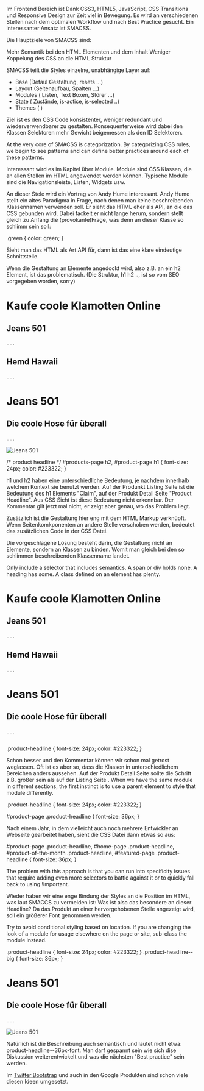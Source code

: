Im Frontend Bereich ist Dank CSS3, HTML5, JavaScript, CSS Transitions und Responsive Design 
zur Zeit viel in Bewegung. Es wird an verschiedenen Stellen nach dem optimalen Workflow 
und nach Best Practice gesucht. Ein interessanter Ansatz ist SMACSS.

Die Hauptziele von SMACSS sind:

Mehr Semantik bei den HTML Elementen und dem Inhalt
Weniger Koppelung des CSS an die HTML Struktur

SMACSS teilt die Styles einzelne, unabhängige Layer auf:

* Base (Defaul Gestaltung, resets ...)
* Layout (Seitenaufbau, Spalten ...)
* Modules ( Listen, Text Boxen, Störer ...)
* State ( Zustände, is-actice, is-selected ..)
* Themes ( )

Ziel ist es den CSS Code konsistenter, weniger redundant und wiederverwendbarer zu gestalten. Konsequenterweise wird dabei den Klassen Selektoren mehr Gewicht beigemessen als den ID Selektoren.

At the very core of SMACSS is categorization. By categorizing CSS rules,   we begin to see patterns and can define better practices around each of these patterns.

Interessant wird es im Kapitel über Module. Module sind CSS Klassen, die an allen Stellen im HTML angewendet werden  können. Typische Module sind die Navigationsleiste, Listen, Widgets usw.

An dieser Stele wird ein Vortrag von Andy Hume interessant. Andy Hume stellt ein altes Paradigma in Frage, 
nach denen man keine beschreibenden Klassennamen verwenden soll. 
Er sieht das HTML eher als API, an die das CSS gebunden wird. Dabei fackelt er nicht lange herum, sondern
stellt gleich zu Anfang die (provokante)Frage, was denn an dieser Klasse so schlimm sein soll:

.green {
color: green;
}

Sieht man das HTML als Art API für, dann ist das eine klare eindeutige Schnittstelle.

Wenn die Gestaltung an Elemente angedockt wird, also z.B. an ein h2 Element, ist das problematisch. (Die Struktur, h1 h2 .., ist so vom SEO vorgegeben worden, sorry)

<!-- products list page -->
<div id="products-page">
<h1>Kaufe coole Klamotten Online</h1>

<h2>Jeans 501</h2>
<p>.....</p>

<h2>Hemd Hawaii</h2>
<p>.....</p>
</div>

<!-- product detail page -->
<div id="product-page">
<h1>Jeans 501</h1>
<h2>Die coole Hose für überall</h2>
<p>.....</p>
<img src=".." alt="Jeans 501" />
</div>

/* product headline */
#products-page h2,
#product-page h1 {
font-size: 24px;
color: #223322;
}

h1 und h2 haben eine unterschiedliche Bedeutung, je nachdem innerhalb welchem Kontext sie benutzt werden. 
Auf der Produnkt Listing Seite ist die Bedeutung des h1 Elements "Claim", auf der Produkt Detail Seite "Product Headline".
Aus CSS Sicht ist diese Bedeutung nicht erkennbar. Der Kommentar gilt jetzt mal nicht, 
er zeigt aber genau, wo das Problem liegt.

Zusätzlich ist die Gestaltung hier eng mit dem HTML Markup verknüpft. Wenn Seitenkomkponenten an andere Stelle verschoben werden,  bedeutet das zusätzlichen Code in der CSS Datei.

Die vorgeschlagene Lösung besteht darin, die Gestaltung nicht an Elemente, sondern an Klassen zu binden.  Womit man gleich bei den so schlimmen beschreibenden Klassenname landet.

Only include a selector that includes semantics. A span or div holds none.   A heading has some. A class defined on an element has plenty.

<!-- products list page -->
<div id="products-page">
<h1>Kaufe coole Klamotten Online</h1>

<h2 class="product-headline">Jeans 501</h2>
<p>.....</p>

<h2 class="product-headline">Hemd Hawaii</h2>
<p>.....</p>
</div>

<!-- product detail page -->
<div id="product-page">
<h1 class="product-headline">Jeans 501</h1>
<h2>Die coole Hose für überall</h2>
<p>.....</p>
<img src="" />
</div>

.product-headline {
font-size: 24px;
color: #223322;
}

Schon besser und den Kommentar können wir schon mal getrost weglassen. Oft ist es aber so, dass die Klassen in 
unterschiedlichem Bereichen anders aussehen. Auf der Produkt Detail Seite sollte die Schrift z.B. 
größer sein als auf der Listing Seite
.
When we have the same module in different sections, the first 
instinct is to use a parent element to style that module differently.

.product-headline {
font-size: 24px;
color: #223322;
}

#product-page .product-headline {
font-size: 36px;
}

Nach einem Jahr, in dem vielleicht auch noch mehrere Entwickler an Webseite gearbeitet haben, sieht die CSS Datei 
dann etwas so aus:

#product-page .product-headline,
#home-page .product-headline,
#product-of-the-month .product-headline,
#featured-page .product-headline {
font-size: 36px;
}

The problem with this approach is that you can run into specificity issues that require 
adding even more selectors to battle against it or to quickly fall back to using !important.

Wieder haben wir eine enge Bindung der Styles an die Position im HTML, was laut SMACCS zu vermeiden ist:
Was ist also das besondere an dieser Headline? Da das Produkt an einer hervorgehobenen 
Stelle angezeigt wird, soll ein größerer Font genommen werden.

Try to avoid conditional styling based on location. If you are changing the look of a 
module for usage elsewhere on the page or site, sub-class the module instead.

.product-headline {
font-size: 24px;
color: #223322;
}
.product-headline--big {
font-size: 36px;
}

<!-- product detail page -->
<div id="product-page">
<h1 class="product-headline product-headline--big">Jeans 501</h1>
<h2>Die coole Hose für überall</h2>
<p>.....</p>
<img src=".." alt="Jeans 501" />
</div>

Natürlich ist die Beschreibung auch semantisch und lautet nicht etwa: product-headline--36px-font.
Man darf gespannt sein wie sich dise Diskussion weiterentwickelt und was die nächsten "Best practice" sein werden.

Im [Twitter Bootstrap](http://twitter.github.com/bootstrap/components.html) und auch in den Google Produkten sind schon viele diesen Ideen umgesetzt.